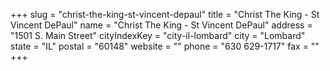 +++
slug = "christ-the-king-st-vincent-depaul"
title = "Christ The King - St Vincent DePaul"
name = "Christ The King - St Vincent DePaul"
address = "1501 S. Main Street"
cityIndexKey = "city-il-lombard"
city = "Lombard"
state = "IL"
postal = "60148"
website = ""
phone = "630 629-1717"
fax = ""
+++
